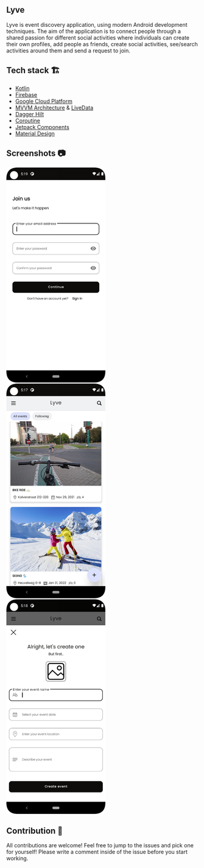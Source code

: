## Lyve
Lyve is event discovery application, using modern Android development techniques. The aim of the application is to connect people through a shared passion for different social activities where individuals can create their own profiles, add people as friends, create social activities, see/search activities around them and send a request to join.

## Tech stack 🏗
* [Kotlin](https://kotlinlang.org/)
* [Firebase](https://firebase.google.com/)
* [Google Cloud Platform](https://cloud.google.com/)
* [MVVM Architecture](https://developer.android.com/jetpack/guide) & [LiveData](https://developer.android.com/topic/libraries/architecture/livedata)
* [Dagger Hilt](https://dagger.dev/hilt/)
* [Coroutine](https://developer.android.com/kotlin/coroutines)
* [Jetpack Components](https://developer.android.com/jetpack)
* [Material Design](https://material.io/design)

## Screenshots 📷
<img src="/arts/onboarding-register.png" width="260"> &emsp;<img src="/arts/user-feed.png" width="260"> &emsp;<img src="/arts/create-activity.png" width="260">

## Contribution 🙌
All contributions are welcome! Feel free to jump to the issues and pick one for yourself! Please write a comment inside of the issue before you start working.
